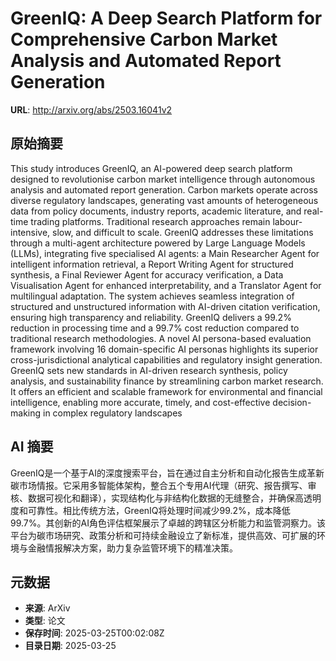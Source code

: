 # GreenIQ: A Deep Search Platform for Comprehensive Carbon Market Analysis and Automated Report Generation

**URL**: http://arxiv.org/abs/2503.16041v2

## 原始摘要

This study introduces GreenIQ, an AI-powered deep search platform designed to
revolutionise carbon market intelligence through autonomous analysis and
automated report generation. Carbon markets operate across diverse regulatory
landscapes, generating vast amounts of heterogeneous data from policy
documents, industry reports, academic literature, and real-time trading
platforms. Traditional research approaches remain labour-intensive, slow, and
difficult to scale. GreenIQ addresses these limitations through a multi-agent
architecture powered by Large Language Models (LLMs), integrating five
specialised AI agents: a Main Researcher Agent for intelligent information
retrieval, a Report Writing Agent for structured synthesis, a Final Reviewer
Agent for accuracy verification, a Data Visualisation Agent for enhanced
interpretability, and a Translator Agent for multilingual adaptation. The
system achieves seamless integration of structured and unstructured information
with AI-driven citation verification, ensuring high transparency and
reliability. GreenIQ delivers a 99.2\% reduction in processing time and a
99.7\% cost reduction compared to traditional research methodologies. A novel
AI persona-based evaluation framework involving 16 domain-specific AI personas
highlights its superior cross-jurisdictional analytical capabilities and
regulatory insight generation. GreenIQ sets new standards in AI-driven research
synthesis, policy analysis, and sustainability finance by streamlining carbon
market research. It offers an efficient and scalable framework for
environmental and financial intelligence, enabling more accurate, timely, and
cost-effective decision-making in complex regulatory landscapes


## AI 摘要

GreenIQ是一个基于AI的深度搜索平台，旨在通过自主分析和自动化报告生成革新碳市场情报。它采用多智能体架构，整合五个专用AI代理（研究、报告撰写、审核、数据可视化和翻译），实现结构化与非结构化数据的无缝整合，并确保高透明度和可靠性。相比传统方法，GreenIQ将处理时间减少99.2%，成本降低99.7%。其创新的AI角色评估框架展示了卓越的跨辖区分析能力和监管洞察力。该平台为碳市场研究、政策分析和可持续金融设立了新标准，提供高效、可扩展的环境与金融情报解决方案，助力复杂监管环境下的精准决策。

## 元数据

- **来源**: ArXiv
- **类型**: 论文
- **保存时间**: 2025-03-25T00:02:08Z
- **目录日期**: 2025-03-25
